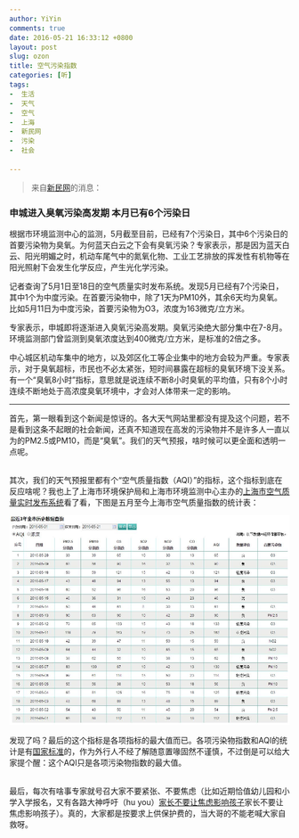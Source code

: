 ```yaml
---
author: YiYin
comments: true
date: 2016-05-21 16:33:12 +0800
layout: post
slug: ozon
title: 空气污染指数
categories: [听]
tags:
-  生活
-  天气
-  空气
-  上海
-  新民网
-  污染
-  社会

---
```

<div class="quote"> <blockquote>
    	来自<a href="http://shanghai.xinmin.cn/msrx/2016/05/20/30047811.html" target="_blank">新民网</a>的消息：
    </blockquote>
</div>

### 申城进入臭氧污染高发期 本月已有6个污染日
 
根据市环境监测中心的监测，5月截至目前，已经有7个污染日，其中6个污染日的首要污染物为臭氧。为何蓝天白云之下会有臭氧污染？专家表示，那是因为蓝天白云、阳光明媚之时，机动车尾气中的氮氧化物、工业工艺排放的挥发性有机物等在阳光照射下会发生化学反应，产生光化学污染。

记者查询了5月1日至18日的空气质量实时发布系统。发现5月已经有7个污染日，其中1个为中度污染。在首要污染物中，除了1天为PM10外，其余6天均为臭氧。比如5月11日为中度污染，首要污染物为O3，浓度为163微克/立方米。

专家表示，申城即将逐渐进入臭氧污染高发期。臭氧污染绝大部分集中在7-8月。环境监测部门曾监测到臭氧浓度达到400微克/立方米，是标准的2倍之多。

中心城区机动车集中的地方，以及郊区化工等企业集中的地方会较为严重。专家表示，对于臭氧超标，市民也不必太紧张，短时间暴露在超标的臭氧环境下没关系。有一个“臭氧8小时”指标，意思就是说连续不断8小时臭氧的平均值，只有8个小时连续不断地处于高浓度臭氧环境中，才会对人体带来一定的影响。

<hr/>

<div class="commentsonquote">
<div class="yiyin">
首先，第一眼看到这个新闻是惊讶的。各大天气网站里都没有提及这个问题，若不是看到这条不起眼的社会新闻，还真不知道现在高发的污染物并不是许多人一直以为的PM2.5或PM10，而是“臭氧”。我们的天气预报，啥时候可以更全面和透明一点呢。<br><br>

其次，我们的天气预报里都有个“空气质量指数（AQI）”的指标，这个指标到底在反应啥呢？我也上了上海市环境保护局和上海市环境监测中心主办的<a href="http://www.semc.com.cn/aqi/home/Index.aspx" target="_blank">上海市空气质量实时发布系统</a>看了看，下图是五月至今上海市空气质量指数的统计表：<br>

<img src="/public/images/aqi.JPG" alt="">

发现了吗？最后的这个指标是各项指标的最大值而已。各项污染物指数和AQI的统计是有<a href="http://kjs.mep.gov.cn/hjbhbz/bzwb/dqhjbh/jcgfffbz/201203/W020120410332725219541.pdf" target="_blank">国家标准</a>的，作为外行人不经了解随意置喙固然不谨慎，不过倒是可以给大家提个醒：这个AQI只是各项污染物指数的最大值。<br><br>

最后，每次有啥事专家就号召大家不要紧张、不要焦虑（比如近期恰值幼儿园和小学入学报名，又有各路大神呼吁（hu you）<a href="http://district.ce.cn/newarea/roll/201605/11/t20160511_11477916.shtml" target="_blank">家长不要让焦虑影响孩子</a>家长不要让焦虑影响孩子）。真的，大家都是按要求上供保护费的，当大哥的不能老喊大家自救呀。
</div>
</div>
